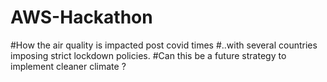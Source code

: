 # AWS-Hackathon

#How the air quality is impacted post covid times 
#..with several countries imposing strict lockdown policies.
#Can this be a future strategy to implement cleaner climate ?
